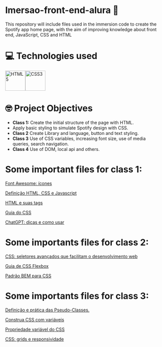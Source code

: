 # Imersao-front-end-alura 🔵

This repository will include files used in the immersion code to create the Spotify app home page, with the aim of improving knowledge about front end, JavaScript, CSS and HTML

# 💻 Technologies used

<img src="https://cdn.jsdelivr.net/gh/devicons/devicon/icons/html5/html5-original.svg" alt="HTML5" width="64"/><img src="https://cdn.jsdelivr.net/gh/devicons/devicon/icons/css3/css3-original.svg" alt="CSS3" width="64"/>

# 🤓 Project Objectives

- **Class 1:** Create the initial structure of the page with HTML.
- Apply basic styling to simulate Spotify design with CSS.
- **Class 2** Create Library and language, button and text styling.
- **Class 3** Use of CSS variables, increasing font size, use of media queries, search navigation.
- **Class 4** Use of DOM, local api and others.


# Some important files for class 1: 

[Font Awesome: ícones](https://fontawesome.com/icons)

[Definição HTML, CSS e Javascript](https://www.alura.com.br/artigos/html-css-e-js-definicoes)

[HTML e suas tags](https://www.alura.com.br/artigos/o-que-e-html-suas-tags-parte-5-atributos-elementos)

[Guia do CSS](https://www.alura.com.br/artigos/css)

[ChatGPT: dicas e como usar](https://www.alura.com.br/artigos/chatgpt)

# Some importants files for class 2:
[CSS: seletores avançados que facilitam o desenvolvimento web](https://www.alura.com.br/artigos/css-seletores-avancados-aplicacoes-web)

[Guia de CSS Flexbox](https://www.alura.com.br/artigos/css-guia-do-flexbox)

[Padrão BEM para CSS](https://www.alura.com.br/artigos/criando-componentes-css-com-padrao-bem#utilizando-o-padrao-bem)

# Some importants files for class 3:

[Definição e prática das Pseudo-Classes.]()

[Construa CSS com variáveis]()

[Propriedade variável do CSS]()

[CSS: grids e responsividade]()
